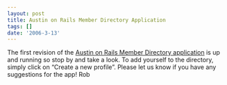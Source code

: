 ```yaml
---
layout: post
title: Austin on Rails Member Directory Application
tags: []
date: '2006-3-13'
---
```

The first revision of the [Austin on Rails Member Directory application](http://members.austinonrails.org/) is up and running so stop by and take a look. To add yourself to the directory, simply click on “Create a new profile”. Please let us know if you have any suggestions for the app! Rob

